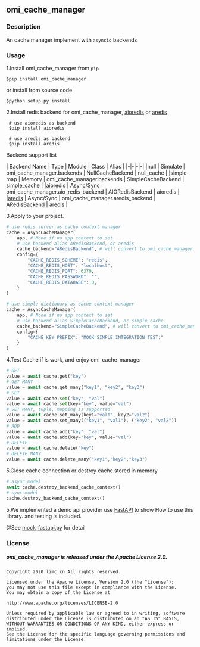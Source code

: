 ## omi_cache_manager

### Description 
An cache manager implement with `asyncio` backends

### Usage
1.Install omi_cache_manager from `pip`

```shell script
$pip install omi_cache_manager
```
or install from source code
```shell script
$python setup.py install
```
 
2.Install redis backend for omi_cache_manager, [aioredis](https://github.com/aio-libs/aioredis/) or [aredis](https://github.com/NoneGG/aredis)

```shell script
 # use aioredis as backend
 $pip install aioredis
```

```shell script
 # use aredis as backend
 $pip install aredis
```  

Backend support list

| Backend Name | Type | Module | Class | Alias |
|-|-|-|-|
|null | Simulate | omi_cache_manager.backends | NullCacheBackend | null_cache |
|simple map | Memory | omi_cache_manager.backends | SimpleCacheBackend | simple_cache |
|[aioredis](https://github.com/aio-libs/aioredis/) | Async/Sync | omi_cache_manager.aio_redis_backend | AIORedisBackend | aioredis |
|[aredis](https://github.com/NoneGG/aredis) | Async/Sync | omi_cache_manager.aredis_backend | ARedisBackend | aredis |

3.Apply to your project.

```python
# use redis server as cache context manager
cache = AsyncCacheManager(
    app, # None if no app context to set
    # use backend alias ARedisBackend, or aredis 
    cache_backend="ARedisBackend", # will convert to omi_cache_manager.aredis_backend.ARedisBackend
    config={
        "CACHE_REDIS_SCHEME": "redis",
        "CACHE_REDIS_HOST": "localhost",
        "CACHE_REDIS_PORT": 6379,
        "CACHE_REDIS_PASSWORD": "",
        "CACHE_REDIS_DATABASE": 0,
    }
)
```
```python
# use simple dictionary as cache context manager
cache = AsyncCacheManager(
    app, # None if no app context to set
    # use backend alias SimpleCacheBackend, or simple_cache
    cache_backend="SimpleCacheBackend", # will convert to omi_cache_manager.backends.SimpleCacheBackend
    config={
        "CACHE_KEY_PREFIX": "MOCK_SIMPLE_INTEGRATION_TEST:"
    }
)
```

4.Test Cache if is work, and enjoy omi_cache_manager
```python
# GET
value = await cache.get("key")
# GET MANY
value = await cache.get_many("key1", "key2", "key3")
# SET
value = await cache.set("key", "val")
value = await cache.set(key="key", value="val")
# SET MANY, tuple, mapping is supported
value = await cache.set_many(key1="val1", key2="val2")
value = await cache.set_many(("key1", "val1"), ("key2", "val2"))
# ADD
value = await cache.add("key", "val")
value = await cache.add(key="key", value="val")
# DELETE
value = await cache.delete("key")
# DELETE MANY
value = await cache.delete_many("key1","key2","key3")

```

5.Close cache connection or destroy cache stored in memory
```python
# async model
await cache.destroy_backend_cache_context()
# sync model
cache.destroy_backend_cache_context()
```

5.We implemented a demo api provider use [FastAPI](https://github.com/tiangolo/fastapi) to show How to use this library. and testing is included.

@See [mock_fastapi.py](https://github.com/limccn/omi_cache_manager/blob/master/mock_fastapi.py) for detail

### License

##### omi_cache_manager is released under the Apache License 2.0.

    Copyright 2020 limc.cn All rights reserved.
    
    Licensed under the Apache License, Version 2.0 (the "License");
    you may not use this file except in compliance with the License.
    You may obtain a copy of the License at
    
    http://www.apache.org/licenses/LICENSE-2.0
    
    Unless required by applicable law or agreed to in writing, software
    distributed under the License is distributed on an "AS IS" BASIS,
    WITHOUT WARRANTIES OR CONDITIONS OF ANY KIND, either express or implied.
    See the License for the specific language governing permissions and
    limitations under the License.